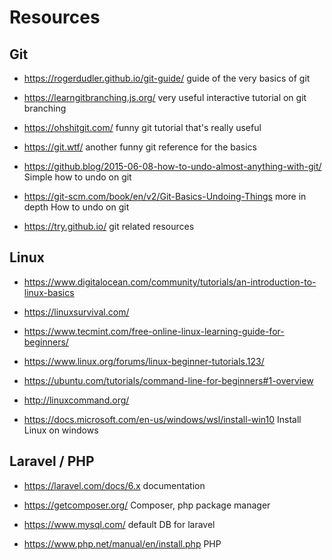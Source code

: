 # Resources

## Git

- <https://rogerdudler.github.io/git-guide/> guide of the very basics of git

- <https://learngitbranching.js.org/> very useful interactive tutorial on git branching

- <https://ohshitgit.com/> funny git tutorial that's really useful

- <https://git.wtf/> another funny git reference for the basics

- <https://github.blog/2015-06-08-how-to-undo-almost-anything-with-git/> Simple how to undo on git

- <https://git-scm.com/book/en/v2/Git-Basics-Undoing-Things> more in depth How to undo on git

- <https://try.github.io/> git related resources

## Linux

- <https://www.digitalocean.com/community/tutorials/an-introduction-to-linux-basics>

- <https://linuxsurvival.com/>

- <https://www.tecmint.com/free-online-linux-learning-guide-for-beginners/>

- <https://www.linux.org/forums/linux-beginner-tutorials.123/>

- <https://ubuntu.com/tutorials/command-line-for-beginners#1-overview>

- <http://linuxcommand.org/>

- <https://docs.microsoft.com/en-us/windows/wsl/install-win10> Install Linux on windows

## Laravel / PHP

- <https://laravel.com/docs/6.x> documentation

- <https://getcomposer.org/> Composer, php package manager

- <https://www.mysql.com/> default DB for laravel

- <https://www.php.net/manual/en/install.php> PHP
